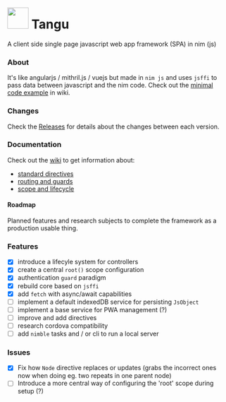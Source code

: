 # <img src="https://user-images.githubusercontent.com/77200435/105724995-baaa8500-5f28-11eb-94ff-70ffa5e8511a.png" height="48px"/> Tangu

A client side single page javascript web app framework (SPA) in nim (js)

### About

It's like angularjs / mithril.js / vuejs but made in `nim js` and uses `jsffi` to pass data between javascript and the nim code.
Check out the [minimal code example](https://github.com/enimatek-nl/tangu/wiki) in wiki.

### Changes
Check the [Releases](https://github.com/enimatek-nl/tangu/releases) for details about the changes between each version.

### Documentation
Check out the [wiki](https://github.com/enimatek-nl/tangu/wiki) to get information about:

  - [standard directives](https://github.com/enimatek-nl/tangu/wiki/Standard-Directives)
  - [routing and guards](https://github.com/enimatek-nl/tangu/wiki/Routing-and-Guards)
  - [scope and lifecycle](https://github.com/enimatek-nl/tangu/wiki/Scope-and-Lifecycle)

#### Roadmap
Planned features and research subjects to complete the framework as a production usable thing.

### Features
- [X] introduce a lifecyle system for controllers
- [X] create a central `root()` scope configuration
- [X] authentication `guard` paradigm 
- [X] rebuild core based on `jsffi`
- [X] add `fetch` with async/await capabilities
- [ ] implement a default indexedDB service for persisting `JsObject`
- [ ] implement a base service for PWA management (?)
- [ ] improve and add directives
- [ ] research cordova compatibility
- [ ] add `nimble` tasks and / or cli to run a local server

### Issues
- [X] Fix how `Node` directive replaces or updates (grabs the incorrect ones now when doing eg. two repeats in one parent node)
- [ ] Introduce a more central way of configuring the 'root' scope during setup (?)
